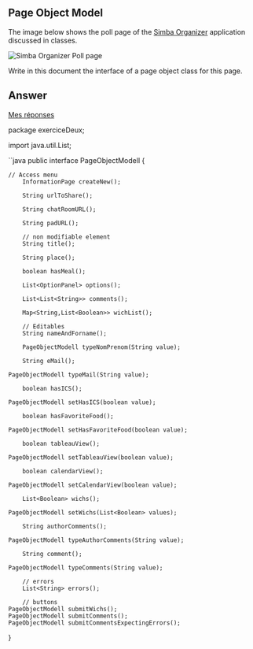 ## Page Object Model

The image below shows the poll page of the [Simba Organizer](https://github.com/barais/doodlestudent/) application discussed in classes.

![Simba Organizer Poll page](simba-poll-page.png)

Write in this document the interface of a page object class for this page.

## Answer
[Mes réponses](TP_SELENIUM_WALKER_V2/src/main/java/exerciceDeux/PageObjectModell.java)

package exerciceDeux;

import java.util.List;

``java
public interface PageObjectModell {

    // Access menu
        InformationPage createNew();

        String urlToShare();

        String chatRoomURL();

        String padURL();

        // non modifiable element
        String title();

        String place();

        boolean hasMeal();

        List<OptionPanel> options();

        List<List<String>> comments();

        Map<String,List<Boolean>> wichList();

        // Editables
        String nameAndForname();

        PageObjectModell typeNomPrenom(String value);

        String eMail();

    PageObjectModell typeMail(String value);

        boolean hasICS();

    PageObjectModell setHasICS(boolean value);

        boolean hasFavoriteFood();

    PageObjectModell setHasFavoriteFood(boolean value);

        boolean tableauView();

    PageObjectModell setTableauView(boolean value);

        boolean calendarView();

    PageObjectModell setCalendarView(boolean value);

        List<Boolean> wichs();

    PageObjectModell setWichs(List<Boolean> values);

        String authorComments();

    PageObjectModell typeAuthorComments(String value);

        String comment();

    PageObjectModell typeComments(String value);

        // errors
        List<String> errors();

        // buttons
    PageObjectModell submitWichs();
    PageObjectModell submitComments();
    PageObjectModell submitCommentsExpectingErrors();

}
```
